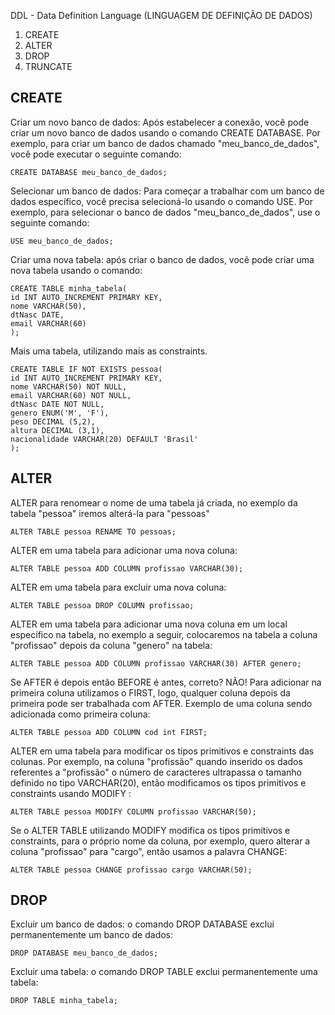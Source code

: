 DDL - Data Definition Language (LINGUAGEM DE DEFINIÇÃO DE DADOS)

1) CREATE
2) ALTER
3) DROP
4) TRUNCATE

CREATE
-
Criar um novo banco de dados: Após estabelecer a conexão, você pode criar um novo banco de dados usando o comando CREATE DATABASE. Por exemplo, para criar um banco de dados chamado "meu_banco_de_dados", você pode executar o seguinte comando:

```
CREATE DATABASE meu_banco_de_dados;
```

Selecionar um banco de dados: Para começar a trabalhar com um banco de dados específico, você precisa selecioná-lo usando o comando USE. Por exemplo, para selecionar o banco de dados "meu_banco_de_dados", use o seguinte comando:
```
USE meu_banco_de_dados;
```
Criar uma nova tabela: após criar o banco de dados, você pode criar uma nova tabela usando o comando:
```
CREATE TABLE minha_tabela(
id INT AUTO_INCREMENT PRIMARY KEY,
nome VARCHAR(50),
dtNasc DATE,
email VARCHAR(60)
);
```
Mais uma tabela, utilizando mais as constraints.
```
CREATE TABLE IF NOT EXISTS pessoa(
id INT AUTO_INCREMENT PRIMARY KEY,
nome VARCHAR(50) NOT NULL,
email VARCHAR(60) NOT NULL,
dtNasc DATE NOT NULL,
genero ENUM('M', 'F'),
peso DECIMAL (5,2),
altura DECIMAL (3,1),
nacionalidade VARCHAR(20) DEFAULT 'Brasil'
);
```

ALTER
-
ALTER para renomear o nome de uma tabela já criada, no exemplo da tabela "pessoa" iremos alterá-la para "pessoas"
```
ALTER TABLE pessoa RENAME TO pessoas;
```
ALTER em uma tabela para adicionar uma nova coluna:
```
ALTER TABLE pessoa ADD COLUMN profissao VARCHAR(30);
```
ALTER em uma tabela para excluir uma nova coluna:
```
ALTER TABLE pessoa DROP COLUMN profissao;
```
ALTER em uma tabela para adicionar uma nova coluna em um local específico na tabela, no exemplo a seguir, colocaremos na tabela a coluna "profissao" depois da coluna "genero" na tabela:
```
ALTER TABLE pessoa ADD COLUMN profissao VARCHAR(30) AFTER genero;
```
Se AFTER é depois então BEFORE é antes, correto? NÃO! Para adicionar na primeira coluna utilizamos o FIRST, logo, qualquer coluna depois da primeira pode ser trabalhada com AFTER. Exemplo  de uma coluna sendo adicionada como primeira coluna:
```
ALTER TABLE pessoa ADD COLUMN cod int FIRST;
```
ALTER em uma tabela para modificar os tipos primitivos e constraints das colunas. Por exemplo, na coluna "profissão" quando inserido os dados referentes a "profissão" o número de caracteres ultrapassa o tamanho definido no tipo VARCHAR(20), então modificamos os tipos primitivos e constraints usando MODIFY :
```
ALTER TABLE pessoa MODIFY COLUMN profissao VARCHAR(50);
```
Se o ALTER TABLE utilizando MODIFY modifica os tipos primitivos e constraints, para o próprio nome da coluna, por exemplo, quero alterar a coluna "profissao" para "cargo", então usamos a palavra CHANGE:
```
ALTER TABLE pessoa CHANGE profissao cargo VARCHAR(50);
```
DROP
-
Excluir um banco de dados: o comando DROP DATABASE exclui permanentemente um banco de dados:
```
DROP DATABASE meu_banco_de_dados;
```
Excluir uma tabela: o comando DROP TABLE exclui permanentemente uma tabela:
```
DROP TABLE minha_tabela;
```
